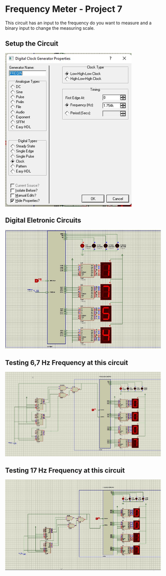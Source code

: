 # Frequency Meter - Project 7
This circuit has an input to the frequency do you want to measure and a binary input to change the measuring scale.

## Setup the Circuit
![Setup](images/setup.jpeg)

## Digital Eletronic Circuits
![Digital Eletronic Circuits](images/circuit.jpeg)

## Testing 6,7 Hz Frequency at this circuit
![6-7Test](images/6-7-circuit.jpeg)

## Testing 17 Hz Frequency at this circuit
![17Test](images/17-circuit.jpeg)


